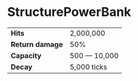 # StructurePowerBank

<table class="table gameplay-info">
<tbody>
<tr>
    <td><strong>Hits</strong></td>
    <td>2,000,000</td>
</tr>
<tr>
    <td><strong>Return damage</strong></td>
    <td>50%</td>
</tr>
<tr>
    <td><strong>Capacity</strong></td>
    <td>500 — 10,000</td>
</tr>
<tr>
    <td><strong>Decay</strong></td>
    <td>5,000 ticks</td>
</tr>
</tbody>
</table>